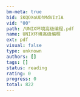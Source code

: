 ```yaml
---
bm-meta: true
bid: iKQOXoUDhMdVIzIA
vid: "00"
path: /UNIX环境高级编程.pdf
name: UNIX环境高级编程
ext: pdf
visual: false
type: unknown
authors: []
tags: []
status: reading
rating: 0
progress: 0
total: 822
---
```


